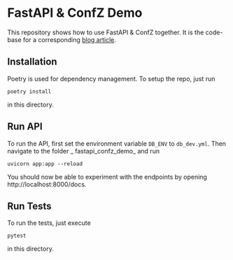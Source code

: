 # FastAPI & ConfZ Demo

This repository shows how to use FastAPI & ConfZ together. It is the code-base for a corresponding
[blog article](https://medium.com/@silvanmelchior/seamless-fastapi-configuration-with-confz-90949c14ea12).

## Installation

Poetry is used for dependency management. To setup the repo, just run

```
poetry install
```

in this directory.

## Run API

To run the API, first set the environment variable `DB_ENV` to `db_dev.yml`. Then navigate to the folder _
fastapi_confz_demo_ and run

```
uvicorn app:app --reload
```

You should now be able to experiment with the endpoints by opening http://localhost:8000/docs.

## Run Tests

To run the tests, just execute

```
pytest
```

in this directory.
